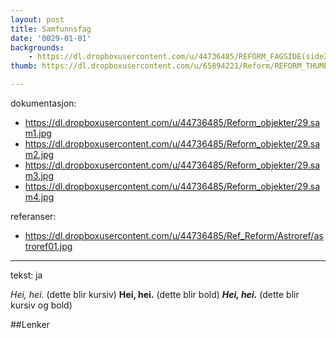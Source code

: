 ```yaml
---
layout: post
title: Samfunnsfag
date: '0029-01-01'
backgrounds:
    - https://dl.dropboxusercontent.com/u/44736485/REFORM_FAGSIDE(side2)/29.Samfunnsfag2m.jpg
thumb: https://dl.dropboxusercontent.com/u/65894221/Reform/REFORM_THUMBNAILS/29.Samfunnsfag.jpg

---
```


dokumentasjon:
  - https://dl.dropboxusercontent.com/u/44736485/Reform_objekter/29.sam1.jpg
  - https://dl.dropboxusercontent.com/u/44736485/Reform_objekter/29.sam2.jpg
  - https://dl.dropboxusercontent.com/u/44736485/Reform_objekter/29.sam3.jpg
  - https://dl.dropboxusercontent.com/u/44736485/Reform_objekter/29.sam4.jpg
  


referanser:
  - https://dl.dropboxusercontent.com/u/44736485/Ref_Reform/Astroref/astroref01.jpg



---
tekst: ja

*Hei, hei.* (dette blir kursiv)
**Hei, hei.** (dette blir bold)
***Hei, hei.*** (dette blir kursiv og bold)

##Lenker
